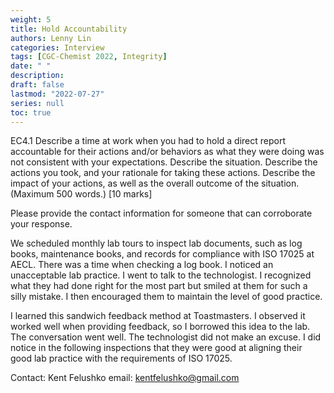 ```yaml
---
weight: 5
title: Hold Accountability
authors: Lenny Lin
categories: Interview
tags: [CGC-Chemist 2022, Integrity]
date: " "
description: 
draft: false
lastmod: "2022-07-27"
series: null
toc: true
---
```



EC4.1 Describe a time at work when you had to hold a direct report accountable for their actions and/or behaviors as what they were doing was not consistent with your expectations.  Describe the situation.  Describe the actions you took, and your rationale for taking these actions.  Describe the impact of your actions, as well as the overall outcome of the situation.  (Maximum 500 words.) [10 marks] 

Please provide the contact information for someone that can corroborate your response.

We scheduled monthly lab tours to inspect lab documents, such as log books, maintenance books, and records for compliance with ISO 17025 at AECL.  There was a time when checking a log book.  I noticed an unacceptable lab practice.  I went to talk to the technologist.  I recognized what they had done right for the most part but smiled at them for such a silly mistake.  I then encouraged them to maintain the level of good practice.  

I learned this sandwich feedback method at Toastmasters.  I observed it worked well when providing feedback, so I borrowed this idea to the lab.  The conversation went well.  The technologist did not make an excuse.  I did notice in the following inspections that they were good at aligning their good lab practice with the requirements of ISO 17025.

Contact: Kent Felushko  email: kentfelushko@gmail.com

